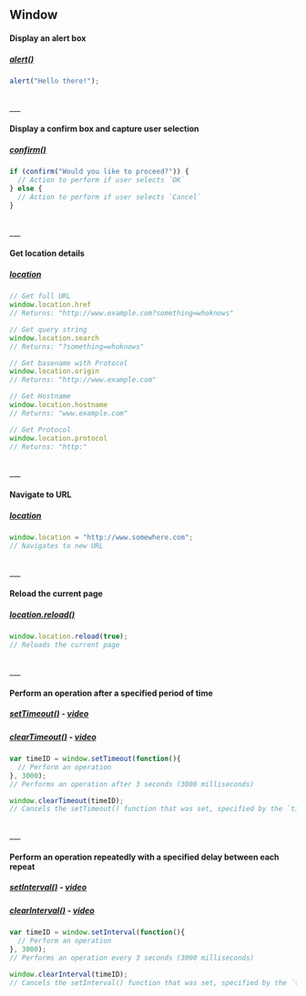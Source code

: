 ## Window

#### Display an alert box
##### [alert()](https://developer.mozilla.org/en-US/docs/Web/API/Window/alert)
```js
alert("Hello there!");
```

<br>
___
<br>

#### Display a confirm box and capture user selection
##### [confirm()](https://developer.mozilla.org/en-US/docs/Web/API/Window/confirm)
```js
if (confirm("Would you like to proceed?")) {
  // Action to perform if user selects `OK`
} else {
  // Action to perform if user selects `Cancel`
}
```

<br>
___
<br>

#### Get location details
##### [location](https://developer.mozilla.org/en-US/docs/Web/API/Window/location)
```js
// Get full URL
window.location.href
// Returns: "http://www.example.com?something=whoknows"

// Get query string
window.location.search
// Returns: "?something=whoknows"

// Get basename with Protocol 
window.location.origin
// Returns: "http://www.example.com"

// Get Hostname
window.location.hostname
// Returns: "www.example.com"

// Get Protocol
window.location.protocol
// Returns: "http:"
```

<br>
___
<br>

#### Navigate to URL
##### [location](https://developer.mozilla.org/en-US/docs/Web/API/Window/location)
```js
window.location = "http://www.somewhere.com";
// Navigates to new URL
```

<br>
___
<br>

#### Reload the current page
##### [location.reload()](https://developer.mozilla.org/en-US/docs/Web/API/Window/location)
```js
window.location.reload(true);
// Reloads the current page
```

<br>
___
<br>

#### Perform an operation after a specified period of time
##### [setTimeout()](https://developer.mozilla.org/en-US/docs/Web/API/WindowTimers/setTimeout) - [video](https://www.youtube.com/watch?v=zucCjXApXOU)
##### [clearTimeout()](https://developer.mozilla.org/en-US/docs/Web/API/WindowTimers/clearTimeout) - [video](https://www.youtube.com/watch?v=zucCjXApXOU)
```js
var timeID = window.setTimeout(function(){
  // Perform an operation
}, 3000);
// Performs an operation after 3 seconds (3000 milliseconds)

window.clearTimeout(timeID);
// Cancels the setTimeout() function that was set, specified by the `timeID` identifier
```

<br>
___
<br>

#### Perform an operation repeatedly with a specified delay between each repeat
##### [setInterval()](https://developer.mozilla.org/en-US/docs/Web/API/WindowTimers/setInterval) - [video](https://www.youtube.com/watch?v=zucCjXApXOU)
##### [clearInterval()](https://developer.mozilla.org/en-US/docs/Web/API/WindowTimers/clearInterval) - [video](https://www.youtube.com/watch?v=zucCjXApXOU)
```js
var timeID = window.setInterval(function(){
  // Perform an operation
}, 3000);
// Performs an operation every 3 seconds (3000 milliseconds)

window.clearInterval(timeID);
// Cancels the setInterval() function that was set, specified by the `timeID` identifier
```
